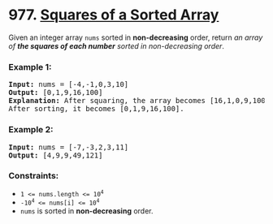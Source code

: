 # 977. [Squares of a Sorted Array](https://leetcode.com/problems/squares-of-a-sorted-array/?envType=study-plan&id=algorithm-i)

Given an integer array `nums` sorted in **non-decreasing** order, return _an array of **the squares of each number** sorted in non-decreasing order_.

### **Example 1:**

<pre>
<strong>Input:</strong> nums = [-4,-1,0,3,10]
<strong>Output:</strong> [0,1,9,16,100]
<strong>Explanation:</strong> After squaring, the array becomes [16,1,0,9,100].
After sorting, it becomes [0,1,9,16,100].
</pre>

### **Example 2:**

<pre>
<strong>Input:</strong> nums = [-7,-3,2,3,11]
<strong>Output:</strong> [4,9,9,49,121]
</pre>

### **Constraints:**

- <code>1 <= nums.length <= 10<sup>4</sup></code>
- <code>-10<sup>4</sup> <= nums[i] <= 10<sup>4</sup></code>
- `nums` is sorted in **non-decreasing** order.
